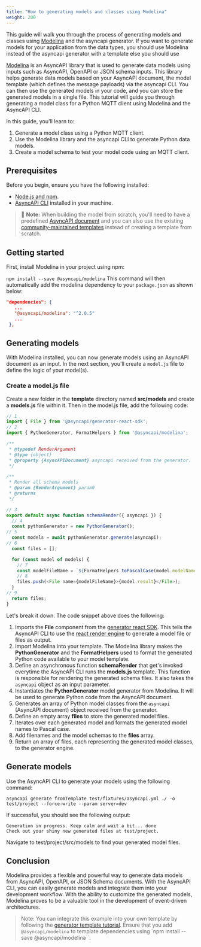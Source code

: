 ```yaml
---
title: "How to generating models and classes using Modelina"
weight: 200
---
```


This guide will walk you through the process of generating models and classes using [Modelina](https://www.asyncapi.com/tools/modelina) and the asyncapi generator. If you want to generate models for your application from the data types, you should use Modelina instead of the asyncapi generator with a template else you should use 

[Modelina](https://www.asyncapi.com/tools/modelina) is an AsyncAPI library that is used to generate data models using inputs such as AsyncAPI, OpenAPI or JSON schema inputs. This library helps generate data models based on your AsyncAPI document, the model template (which defines the message payloads) via the asyncapi CLI. You can then use the generated models in your code, and you can store the generated models in a single file. This tutorial will guide you through generating a model class for a Python MQTT client using Modelina and the AsyncAPI CLI.

In this guide, you'll learn to:

1. Generate a model class using a Python MQTT client.
2. Use the Modelina library and the asyncapi CLI to generate Python data models.
3. Create a model schema to test your model code using an MQTT client.

## Prerequisites
Before you begin, ensure you have the following installed:
- [Node.js and npm](https://nodejs.org/en/download/).
- [AsyncAPI CLI](https://www.asyncapi.com/docs/tools/generator/installation-guide#asyncapi-cli) installed in your machine.

> :memo: **Note:**
> When building the model from scratch, you'll need to have a predefined [AsyncAPI document](https://www.asyncapi.com/docs/tools/generator/asyncapi-document) and you can also use the existing [community-maintained templates](https://www.asyncapi.com/docs/tools/generator/template#generator-templates-list) instead of creating a template from scratch.

## Getting started

First, install Modelina in your project using npm:

 `npm install --save @asyncapi/modelina`
This command will then automatically add the modelina dependency to your `package.json` as shown below:

 ```json
 "dependencies": {
    ...
    "@asyncapi/modelina": "^2.0.5"
    ...
  },
 ```

## Generating models

With Modelina installed, you can now generate models using an AsyncAPI document as an input. In the next section, you'll create a `model.js` file to define the logic of your model(s).

### Create a model.js file

Create a new folder in the **template** directory named **src/models** and create a **models.js** file within it.
Then in the model.js file, add the following code:

```js
// 1
import { File } from '@asyncapi/generator-react-sdk';
// 2
import { PythonGenerator, FormatHelpers } from '@asyncapi/modelina';

/**
 * @typedef RenderArgument
 * @type {object}
 * @property {AsyncAPIDocument} asyncapi received from the generator.
 */

/**
 * Render all schema models
 * @param {RenderArgument} param0 
 * @returns 
 */

// 3
export default async function schemaRender({ asyncapi }) {
  // 4 
  const pythonGenerator = new PythonGenerator();
// 5
  const models = await pythonGenerator.generate(asyncapi);
// 6
  const files = [];

  for (const model of models) {
    // 7
    const modelFileName = `${FormatHelpers.toPascalCase(model.modelName)}.py`;
    // 8
    files.push(<File name={modelFileName}>{model.result}</File>);
  }
// 9
  return files;
}
```

Let's break it down. The code snippet above does the following:

1. Imports the **File** component from the [generator react SDK](https://github.com/asyncapi/generator-react-sdk). This tells the AsyncAPI CLI to use the [react render engine](https://www.asyncapi.com/docs/tools/generator/react-render-engine) to generate a model file or files as output.
2. Import Modelina into your template. The Modelina library makes the **PythonGenerator** and the **FormatHelpers** used to format the generated Python code available to your model template.
3. Define an asynchronous function **schemaRender** that get's invoked everytime the AsyncAPI CLI runs the **models.js** template. This function is responsible for rendering the generated schema files. It also takes the `asyncapi` object as an input parameter.
4. Instantiates the **PythonGenerator** model generator from Modelina. It will be used to generate Python code from the AsyncAPI document.
5. Generates an array of Python model classes from the `asyncapi` (AsyncAPI document) object received from the generator.
6. Define an empty array **files** to store the generated model files.
7. Iterates over each generated model and formats the generated model names to Pascal case.
8. Add filenames and the model schemas to the **files** array.
9. Return an array of files, each representing the generated model classes, to the generator engine.

## Generate models
Use the AsyncAPI CLI to generate your models using the following command:

```
asyncapi generate fromTemplate test/fixtures/asyncapi.yml ./ -o test/project --force-write --param server=dev
```
If successful, you should see the following output:

```
Generation in progress. Keep calm and wait a bit... done
Check out your shiny new generated files at test/project.
```

Navigate to test/project/src/models to find your generated model files.

## Conclusion

Modelina provides a flexible and powerful way to generate data models from AsyncAPI, OpenAPI, or JSON Schema documents. With the AsyncAPI CLI, you can easily generate models and integrate them into your development workflow. With the ability to customize the generated models, Modelina proves to be a valuable tool in the development of event-driven architectures.

>Note:
>You can integrate this example into your own template by following the [generator template tutorial](https://www.asyncapi.com/docs/tools/generator/generator-template). Ensure that you add `@asyncapi/modelina` to template dependencies using `npm install --save @asyncapi/modelina``.
